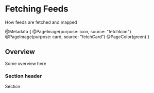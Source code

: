 # Fetching Feeds

How feeds are fetched and mapped

@Metadata {
	@PageImage(purpose: icon, source: "fetchIcon")
	@PageImage(purpose: card, source: "fetchCard")
	@PageColor(green)
}

## Overview

Some overview here

### Section header

Section
